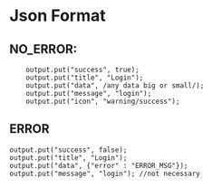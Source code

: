 
# Json Format


## NO_ERROR:

        output.put("success", true);
        output.put("title", "Login");
        output.put("data", /any data big or small/);
        output.put("message", "login");
        output.put("icon", "warning/success");

## ERROR

    output.put("success", false);
    output.put("title", "Login");
    output.put("data", {"error" : "ERROR_MSG"});
    output.put("message", "login"); //not necessary
